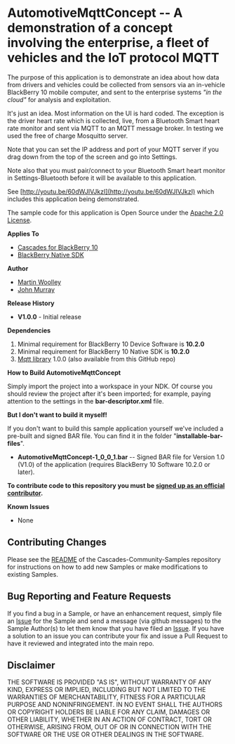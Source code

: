 # AutomotiveMqttConcept -- A demonstration of a concept involving the enterprise, a fleet of vehicles and the IoT protocol MQTT

The purpose of this application is to demonstrate an idea about how data from drivers and vehicles could be collected from sensors via an in-vehicle BlackBerry 10 mobile computer, and sent to the enterprise systems *"in the cloud"* for analysis and exploitation. 

It's just an idea. Most information on the UI is hard coded. The exception is the driver heart rate which is collected, live, from a Bluetooth Smart heart rate monitor and sent via MQTT to an MQTT message broker. In testing we used the free of charge Mosquitto server.

Note that you can set the IP address and port of your MQTT server if you drag down from the top of the screen and go into Settings. 

Note also that you must pair/connect to your Bluetooth Smart heart monitor in Settings-Bluetooth before it will be available to this application.

See [http://youtu.be/60dWJIVJkzI](http://youtu.be/60dWJIVJkzI) which includes this application being demonstrated.


The sample code for this application is Open Source under the [Apache 2.0 License](http://www.apache.org/licenses/LICENSE-2.0.html).

**Applies To**

* [Cascades for BlackBerry 10](https://bdsc.webapps.blackberry.com/cascades/)
* [BlackBerry Native SDK](http://developer.blackberry.com/native/)

**Author** 

* [Martin Woolley](https://github.com/mdwoolley)
* [John Murray](https://github.com/jcmurray)


**Release History**

* **V1.0.0** - Initial release

**Dependencies**

1. Minimal requirement for BlackBerry 10 Device Software is **10.2.0**
1. Minimal requirement for BlackBerry 10 Native SDK is **10.2.0**
1. [Mqtt library](https://github.com/blackberry/Cascades-Community-Samples/tree/master/Mqtt) 1.0.0 (also available from this GitHub repo)

**How to Build AutomotiveMqttConcept**

Simply import the project into a workspace in your NDK. Of course you should review the project after it's been imported; for example, paying attention to the settings in the **bar-descriptor.xml** file.

**But I don't want to build it myself!**

If you don't want to build this sample application yourself we've included a pre-built and signed BAR file. You can find it in the folder "**installable-bar-files**".

* **AutomotiveMqttConcept-1\_0\_0\_1.bar** -- Signed BAR file for Version 1.0 (V1.0) of the application (requires BlackBerry 10 Software 10.2.0 or later).

**To contribute code to this repository you must be [signed up as an official contributor](http://blackberry.github.com/howToContribute.html).**

**Known Issues**

* None

## Contributing Changes

Please see the [README](https://github.com/blackberry/Cascades-Community-Samples/blob/master/README.md) of the Cascades-Community-Samples repository for instructions on how to add new Samples or make modifications to existing Samples.


## Bug Reporting and Feature Requests

If you find a bug in a Sample, or have an enhancement request, simply file an [Issue](https://github.com/blackberry/Cascades-Community-Samples/issues) for the Sample and send a message (via github messages) to the Sample Author(s) to let them know that you have filed an [Issue](https://github.com/blackberry/Cascades-Community-Samples/issues). If you have a solution to an issue you can contribute your fix and issue a Pull Request to have it reviewed and integrated into the main repo.


## Disclaimer

THE SOFTWARE IS PROVIDED "AS IS", WITHOUT WARRANTY OF ANY KIND, EXPRESS OR IMPLIED, INCLUDING 
BUT NOT LIMITED TO THE WARRANTIES OF MERCHANTABILITY, FITNESS FOR A PARTICULAR PURPOSE 
AND NONINFRINGEMENT. IN NO EVENT SHALL THE AUTHORS OR COPYRIGHT HOLDERS BE LIABLE FOR 
ANY CLAIM, DAMAGES OR OTHER LIABILITY, WHETHER IN AN ACTION OF CONTRACT, TORT OR 
OTHERWISE, ARISING FROM, OUT OF OR IN CONNECTION WITH THE SOFTWARE OR THE USE OR 
OTHER DEALINGS IN THE SOFTWARE.